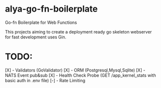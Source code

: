 # alya-go-fn-boilerplate 
Go-fn Boilerplate for Web Functions  

This projects aiming to create a deployment ready go skeleton webserver for fast development uses Gin.  

# TODO:
[X] - Validators (GoValidator) 
[X] - ORM (Postgresql,Mysql,Sqlite)
[X] - NATS Event pub&sub
[X] - Health Check Probe (GET /app_kernel_stats with basic auth in .env file)
[-] - Rate Limiting

